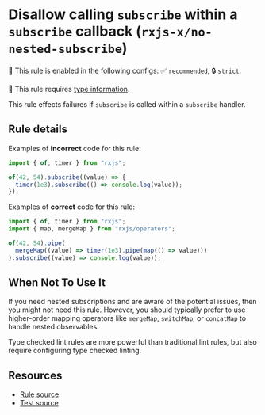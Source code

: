 # Disallow calling `subscribe` within a `subscribe` callback (`rxjs-x/no-nested-subscribe`)

💼 This rule is enabled in the following configs: ✅ `recommended`, 🔒 `strict`.

💭 This rule requires [type information](https://typescript-eslint.io/linting/typed-linting).

<!-- end auto-generated rule header -->

This rule effects failures if `subscribe` is called within a `subscribe` handler.

## Rule details

Examples of **incorrect** code for this rule:

```ts
import { of, timer } from "rxjs";

of(42, 54).subscribe((value) => {
  timer(1e3).subscribe(() => console.log(value));
});
```

Examples of **correct** code for this rule:

```ts
import { of, timer } from "rxjs";
import { map, mergeMap } from "rxjs/operators";

of(42, 54).pipe(
  mergeMap((value) => timer(1e3).pipe(map(() => value)))
).subscribe((value) => console.log(value));
```

## When Not To Use It

If you need nested subscriptions and are aware of the potential issues,
then you might not need this rule.
However, you should typically prefer to use higher-order mapping operators
like `mergeMap`, `switchMap`, or `concatMap` to handle nested observables.

Type checked lint rules are more powerful than traditional lint rules, but also require configuring type checked linting.

## Resources

- [Rule source](https://github.com/JasonWeinzierl/eslint-plugin-rxjs-x/blob/main/src/rules/no-nested-subscribe.ts)
- [Test source](https://github.com/JasonWeinzierl/eslint-plugin-rxjs-x/blob/main/tests/rules/no-nested-subscribe.test.ts)

